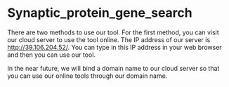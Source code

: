# Synaptic_protein_gene_search

There are two methods to use our tool. For the first method, you can visit our cloud server to use the tool online. The IP address of our server is http://39.106.204.52/. 
You can type in this IP address in your web browser and then you can use our tool. 

In the near future, we will bind a domain name to our cloud server so that you can use our online tools through our domain name.


 
